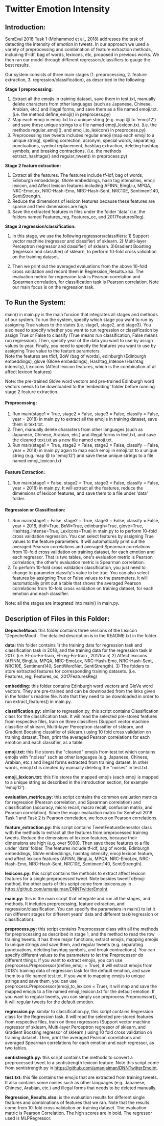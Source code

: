 # Twitter Emotion Intensity

## Introduction:
SemEval 2018 Task 1 (Mohammed et al., 2018) addresses the task of detecting the intensity of emotion in tweets. In our approach we used a variety of preprocessing and combination of feature extraction methods, including tf-idf, bag of words, lexicons, etc, proposed in previous works. We then ran our model through different regressors/classifiers to gauge the best results.  

Our system consists of three main stages (1. preprocessing, 2. feature extraction, 3. regression/classification), as described in the following: 

**Stage 1 preprocessing:**  
1) Extract all the emojis in training dataset, save them in test.txt, manually delete characters from other languages (such as Japanese, Chinese, Arabian, etc.) and illegal forms, and save them as a file named emoji.txt. (i.e. the method define_emoji() in preprocess.py)
2) Map each emoji in emoji.txt to a unique string (e.g. map 😄  to 'emoji12') and save these unique strings to a file named emoji_lexicon.txt. (i.e. the methods regular_emoji(), and emoji_to_lexicon() in preprocess.py)
3) Preprocessing raw tweets includes regular emoji (map each emoji to a unique string), spelling correction, acronym, special words, separating punctuations, symbol replacement, hashtag extraction, deleting hashtag symbols, and breaking contractions. (i.e. the methods extract_hashtags() and regular_tweet() in preprocess.py)

**Stage 2 feature extraction:**    
  
1) Extract all the features. The features include tf-idf, bag of words, Edinburgh embeddings, GloVe embeddings, hash tag intensities, emoji lexicon, and Affect lexicon features including AFINN, BingLiu, MPQA, NRC-EmoLex, NRC-Hash-Emo, NRC-Hash-Sent, NRC10E, Sentiment140, SentiStrength.
2) Reduce the dimensions of lexicon features because these features are sparse and their dimensions are high. 
3) Save the extracted features in files under the folder 'data' (i.e. the folders named Features_reg, Features_oc, and 2017FeaturesReg). 

**Stage 3 regression/classification:**    
  
1. In this stage, we use the following regressors/classifiers: 1) Support vector machine (regressor and classifier) of sklearn. 2) Multi-layer Perceptron (regressor and classifier) of sklearn. 3)Gradient Boosting (regressor and classifier) of sklearn, to perform 10-fold cross validation on the training dataset. 

2. Then we print out the averaged evaluations from the above 10-fold cross validation and record them in Regression_Results.xlsx. The evaluation metric for regression task is Pearson correlation and Spearman correlation, for classification task is Pearson correlation. Note our main focus is on the regression task.

## To Run the System:

main() in main.py is the main funcion that integrates all stages and methods of our system. To run the system, specify which stage you want to run by assigning True values to the states (i.e. stage1, stage2, and stage3). You also need to specify whether you want to run regression or classification by assign True or False to classify (True means run classification, False means run regression). Then, specify year of the data you want to use by assign values to year. Finally, you need to specify the features you want to use by assigning True value to the feature parameters.  
Note the features are tfidf, BoW (bag of words), edinburgh (Edinburgh embeddings), glove (GloVe embeddings), Hashtag_Intense (Hashtag intensity), Lexicons (Affect lexicon features, which is the combination of all affect lexicon features)

Note: the pre-trained GloVe word vectors and pre-trained Edinburgh word vectors needs to be downloaded to the 'embedding' folder before running stage 2 feature extraction.

#### Preprocessing:

1. Run main(stage1 = True, stage2 = False, stage3 = False, classify = False, year = 2018) in main.py to extract all the emojis in training dataset, save them in text.txt.   
2. Then, manually delete characters from other languages (such as Japanese, Chinese, Arabian, etc.) and illegal forms in text.txt, and save the cleaned text.txt as a new file named emoji.txt.  
3. Run main(stage1 = True, stage2 = False, stage3 = False, classify = False, year = 2018) in main.py again to map each emoji in emoji.txt to a unique string (e.g. map 😄 to 'emoji12') and save these unique strings to a file named emoji_lexicon.txt.

#### Feature Extraction:

1. Run main(stage1 = False, stage2 = True, stage3 = False, classify = False, year = 2018) in main.py. It will extract all the features, reduce the dimensions of lexicon features, and save them to a file under 'data' folder. 

#### Regression or Classification:

1. Run main(stage1 = False, stage2 = True, stage3 = False, classify = False, year = 2018, tfidf=True, BoW=True, edinburgh=True, glove=True, Hashtag_Intense=True, Lexicons=True) in main.py to to perform 10-fold cross validation regression. You can select features by assigning True values to the feature parameters. It will automatically print out the averaged Pearson correlations and averaged Spearman correlations from 10-fold cross validation on training dataset, for each emotion and each regressor. That is two tables, one's evaluation metric is Pearson correlation, the other's evaluation metric is Spearman correlation. 
2. To perform 10-fold cross validation classification, you just need to change to parameter classify's value to be true. You can also select features by assigning True or False values to the parameters. It will automatically print out a table that shows the averaged Pearson correlations from 10-fold cross validation on training dataset, for each emotion and each classifier.  

Note: all the stages are integrated into main() in main.py. 


## Description of Files in this Folder:

**DepecheMood:** this folder contains three versions of the Lexicon 'DepecheMood'. The detailed description is in the README.txt in the folder.  

**data:** this folder contains 1) the training data for regression task and classification task in 2018, and the training data for the regression task in 2017. (i.e. EI-oc-En-train, EI-reg-En-train	, 2017train) 2) Affect lexicons (AFINN, BingLiu, MPQA, NRC-EmoLex, NRC-Hash-Emo, NRC-Hash-Sent, NRC10E, Sentiment140, SentiWordNet, SentiStrength). 3) The folders to store extracted features for corresponding training datasets. (i.e. Features_reg, Features_oc, 2017FeaturesReg)  

**embedding:** this folder contains Edinburgh word vectors and GloVe word vectors. They are pre-trained and can be downloaded from the links given in the folder's readme file. Note that they need to be downloaded in order to run extract_features() in main.py.

**classification.py:** similar to regression.py, this script contains Classification class for the classification task. It will read the selected pre-stored features from respective files, train on three classifiers (Support vector machine classifier of sklearn, Multi-layer Perceptron classifier of sklearn, and Gradient Boosting classifier of sklearn.) using 10 fold cross validation on training dataset. Then, print the averaged Pearson correlations for each emotion and each classifier, as a table.  

**emoji.txt:** this file stores the "cleaned" emojis from test.txt which contains emojis with "noises" such as other languages (e.g. Japanese, Chinese, Arabian, etc.) and illegal forms extracted from training dataset. In other words, emoji.txt is created by manually deleting the "noises" in test.txt. 

**emoji_lexicon.txt:** this file stores the mapped emojis (each emoji is mapped to a unique string as described in the introduction section, for example 'emoji12').  

**evaluation_metrics.py:** this script contains the common evaluation metrics for regression (Pearson correlation, and Spearman correlation) and classification (accuracy, micro recall, macro recall, confusion matrix, and Pearson correlation). Since the major evaluation matric for SemEval 2018 Task 1 and Task 2 is Pearson correlation, we focus on Pearson correlations.  

**feature_extraction.py:** this script contains TweetFeatureGenerator class with the methods to extract all the features from preprocessed training tweets. Reduce the dimensions of lexicon features, because their dimensions are high (e.g. over 5000). Then save these features to a file under 'data' folder. The features include tf-idf, bag of words, Edinburgh embeddings, GloVe embeddings, hashtag intensity, emoji lexicon feature, and affect lexicon features (AFINN, BingLiu, MPQA, NRC-EmoLex, NRC-Hash-Emo, NRC-Hash-Sent, NRC10E, Sentiment140, SentiStrength).

**lexicons.py:** this script contains the methods to extract affect lexicon features for a single preprocessed tweet. Note besides tweetToEmoji method, the other parts of this script come from lexicons.py in https://github.com/amanjaiman/DNNTwitterEmoInt.  

**main.py:** this is the main script that integrate and run all the stages, and methods. It includes preprocessing, feature extraction, and regression/classification. You can specify the parameters in main() to let it run different stages for different years' data and different task(regression or classification). 

**preprocess.py:** this script contains Preprocessor class with all the methods for preprocessing as described in stage 1, and the method to read the row training tweets. It has three major functions, extract emojis, mapping emojis to unique strings and save them, and regular tweets (e.g. separating punctuations, deleting hashtag symbols, and break contractions). You can specify different values to the parameters to let the Preprocessor do different things. If you want to extract emojis, you can use preprocess.Preprocessor(define_emoji = True), it will extract emojis from 2018's training data of regression task for the default emotion, and save them to a file named test.txt. If you want to mapping emojis to unique strings and save them, you can use preprocess.Preprocessor(emoji_to_lexicon = True), it will map and save the mapped emojis to a file named emoji_lexicon.txt for the default emotion. If you want to regular tweets, you can simply use preprocess.Preprocessor(), it will regular tweets for the default emotion.

**regression.py:** similar to classification.py, this script contains Regression class for the Regression task. It will read the selected pre-stored features from respective files, train on three regressors (Support vector machine regressor of sklearn, Multi-layer Perceptron regressor of sklearn, and Gradient Boosting regressor of sklearn.) using 10 fold cross validation on training dataset. Then, print the averaged Pearson correlations and averaged Spearman correlations for each emotion and each regressor, as two tables.  

**sentistrength.py:** this script contains the methods to convert a preprocessed tweet to a sentistrength lexicon feature. Note this script come from sentistrength.py in https://github.com/amanjaiman/DNNTwitterEmoInt.  

**test.txt:** this file contains the emojis that are extracted from training tweets. It also contains some noises such as other languages (e.g. Japanese, Chinese, Arabian, etc.) and illegal forms that needs to be deleted manually.  

**Regression_Results.xlsx:** is the evaluation results for different single features and combinations of features that we ran. Note that the results come from 10-fold cross validation on training dataset. The evaluation matric is Pearson Correlation. The high scores are in bold. The regressor used is MLPRegressor.





